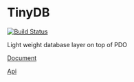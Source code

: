 # TinyDB

[![Build Status](https://travis-ci.org/ddliu/tinydb.png)](https://travis-ci.org/ddliu/tinydb)

Light weight database layer on top of PDO

[Document](http://codecent.com/tinydb.html)

[Api](http://ddliu.github.io/tinydb/)
